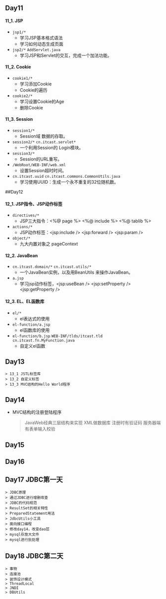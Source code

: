 ## Day11
#### 11_1. JSP
* `jsp1/*`
    * 学习JSP基本格式语法
    * 学习如何动态生成页面
* `jsp2/*` `AddServlet.java`
    * 学习JSP和Servlet的交互，完成一个加法功能。

#### 11_2. Cookie
* `cookie1/*`
    * 学习添加Cookie
    * Cookie的遍历
* `cookie2/*`
    * 学习设置Cookie的Age
    * 删除Cookie

#### 11_3. Session
* `session1/*`
    * Session域 数据的存取。
* `session2/*` `cn.itcast.servlet*`
    * 一个利用Session的 Login模块。
* `session3/*`
    * Session的URL重写。
* `/WebRoot/WEB-INF/web.xml`
    * 设置Session超时时间。
* `cn.itcast.uuid` `cn.itcast.commons.CommonUtils.java`
    * 学习使用UUID：生成一个永不重复的32位随机数。

##Day12
#### 12_1. JSP指令、JSP动作标签
* `directives/*`
    * JSP三大指令：<%@ page %> <%@ include %> <%@ tablib %>
* `actions/*`
    * JSP动作标签：<jsp:include /> <jsp:forward /> <jsp:param />
* `object/*`
    * 九大内置对象之 pageContext

#### 12_2. JavaBean
* `cn.itcast.domain/*` `cn.itcast.utils/*`
    * 一个JavaBean实例，以及用BeanUtils 来操作JavaBean。
* `a.jsp`
    * 学习jsp动作标签，<jsp:useBean /> <jsp:setProperty /> <jsp:getProperty />


#### 12_3. EL、EL函数库
* `el/*`
    * el表达式的使用
* `el-function/a.jsp`
    * el函数库的使用
* `el-function/b.jsp` `WEB-INF/tlds/itcast.tld` `cn.itcast.fn.MyFunction.java`
    * 自定义el函数

## Day13
    > 13_1 JSTL标签库
    > 13_2 自定义标签
    > 13_3 MVC结构的Hello World程序

## Day14

* MVC结构的注册登陆程序
    > JavaWeb经典三层结构来实现
    > XML做数据库
    > 注册时有验证码
    > 服务器端有表单输入校验

## Day15

## Day16

## Day17 JDBC第一天
    > JDBC原理
    > 通过JDBC进行增删改查
    > JDBC的代码规范
    > ResultSet的相关特性
    > PreparedStatement用法
    > JdbcUtils小工具
    > 面向接口编程
    > 修改day14，改变dao层
    > mysql存放大文件
    > mysql进行批处理


## Day18 JDBC第二天
    > 事物
    > 连接池
    > 装饰设计模式
    > ThreadLocal
    > JNDI
    > DBUtils
